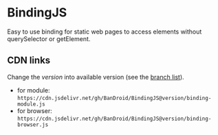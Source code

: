 # BindingJS
Easy to use binding for static web pages to access elements without querySelector or getElement.

## CDN links
Change the _version_ into available version (see the [branch list](https://github.com/BanDroid/BindingJS/branches)).
- for module:
    ```https://cdn.jsdelivr.net/gh/BanDroid/BindingJS@version/binding-module.js```
- for browser:
    ```https://cdn.jsdelivr.net/gh/BanDroid/BindingJS@version/binding-browser.js```
